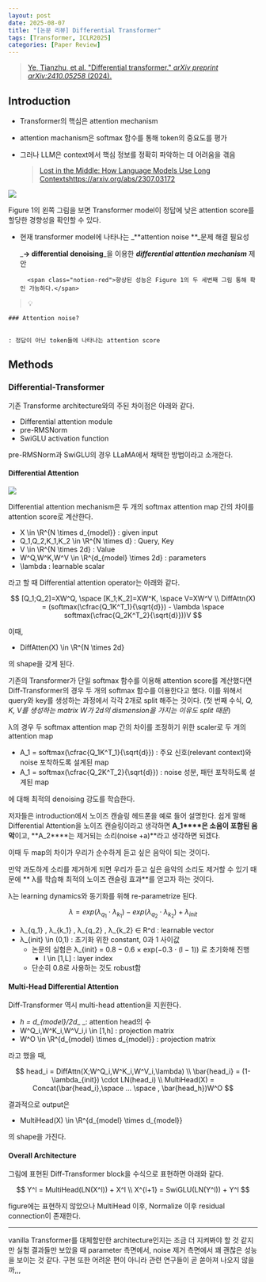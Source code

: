 ```yaml
---
layout: post
date: 2025-08-07
title: "[논문 리뷰] Differential Transformer"
tags: [Transformer, ICLR2025]
categories: [Paper Review]
---
```


> [Ye, Tianzhu, et al. "Differential transformer." ](https://arxiv.org/abs/2410.05258)[_arXiv preprint arXiv:2410.05258_](https://arxiv.org/abs/2410.05258)[ (2024).](https://arxiv.org/abs/2410.05258)



## Introduction

- Transformer의 핵심은 attention mechanism
- attention machanism은 softmax 함수를 통해 token의 중요도를 평가
- 그러나 LLM은 context에서 핵심 정보를 정확히 파악하는 데 어려움을 겪음

	> [Lost in the Middle: How Language Models Use Long Contextshttps://arxiv.org/abs/2307.03172](https://arxiv.org/abs/2307.03172)


![](https://prod-files-secure.s3.us-west-2.amazonaws.com/542b861c-36a8-4051-84e5-8804b6728dba/9083ea56-691a-4752-ae26-47f403431ac8/image.png?X-Amz-Algorithm=AWS4-HMAC-SHA256&X-Amz-Content-Sha256=UNSIGNED-PAYLOAD&X-Amz-Credential=ASIAZI2LB4665V4O7T3I%2F20251005%2Fus-west-2%2Fs3%2Faws4_request&X-Amz-Date=20251005T200104Z&X-Amz-Expires=3600&X-Amz-Security-Token=IQoJb3JpZ2luX2VjEOL%2F%2F%2F%2F%2F%2F%2F%2F%2F%2FwEaCXVzLXdlc3QtMiJIMEYCIQD1QVuH0aXENXkA0dH9WfrTzChP2A8OPo6HAPA37q9kzgIhAJCudS7FqAcfJF4106jNubrwfUmkmr%2BNpRPnN2%2B6uR63Kv8DCHsQABoMNjM3NDIzMTgzODA1IgxAecSI9uzbJtTBqW8q3AOzedpQlxHfp7yFtS%2BaE2h4NIljVTxjQC0REsPycn8v%2F1Y%2Bi7cX04vVCdG7ltIq6fZmhCntdX6n5OcmGtsfRnzR05xhAu%2FI1P34zRD9phPTxg1WA9RK1%2FfGoHCMuWVeP7DlblMnAwsmjbZhSsME2lA%2BvU5Zois566PXBidaHsRNdqYFzDm3TTkSozaH3vyjCNY9WAdCXSeVAryssC%2BEHcTXY4dydzAJe6EfT93YKg6CuWcF3R5MFaKICfHTTO1Bxy35ChZ87kZaSNZN29vo4ziWCWE9PDXQkeuNMHhNSV2hSVRXQ4zhxoOrj8cbyIfYDHDBpFnpFzIUo3mKOChcaHRrsQwXGCAyniamYS%2B9DTB8tFvzop7Klx5pKthxxQcspM%2BdVmuBf8aMOXROYzugMAjzA%2BqEjT0r%2Ffn5CIbbTUdLyv8necWeb5H1BsOd2zkefq%2Baw2%2FRXWdn%2FNQW%2BYrG0xfSK6UrR4eIUKIVTExM1PgmG4XgpeP%2FrKKenxpycj0tVshIEKXM9cRFF6eBIuKhUZJAUuSYOFoUEb1LDhABAsUautjXjcnqME1APtBrSaWYjpoDSf0X8JyZn9zHqSD0RKMyA8B6yLW1Yt%2B%2B%2BbTNvuPM7t5LPU60IVpIBiIn8DCM6YrHBjqkAQcroCv8aJiq2Vp05nD8ti%2FWezRk1pAowrh15pTjsKkLeCUyD10a9g7mBaiZ8JEsVg2PswlM0wxq7IthoBSWdXNV022is3eLNMe6JHZiojG7rYo8sdkiCX05CAcGh4kVlx3obtu5oaBaSKJWkgvT%2FKDFxGzzyyYQGPDvexXoi9kLfPwHcj66vfHzaYaRixOVduY6cuuuRJfpmb%2BsjAwpHjd5KmmK&X-Amz-Signature=0a926cb5874189b1c77ac4d196594a1ad7eefcf789a9fd73a7410821963f1165&X-Amz-SignedHeaders=host&x-amz-checksum-mode=ENABLED&x-id=GetObject)


Figure 1의 왼쪽 그림을 보면 Transformer model이 정답에 낮은 attention score를 할당한 경향성을 확인할 수 있다.

- 현재 transformer model에 나타나는 _**attention noise **_문제 해결 필요성

	_**→ differential denoising**_을 이용한 _**differential attention mechanism**_ 제안


		<span class="notion-red">향상된 성능은 Figure 1의 두 세번째 그림 통해 확인 가능하다.</span>


> 💡 


	### Attention noise?


	: 정답이 아닌 token들에 나타나는 attention score



## Methods



### Differential-Transformer


기존 Transforme architecture와의 주된 차이점은 아래와 같다.

- Differential attention module
- pre-RMSNorm
- SwiGLU activation function

pre-RMSNorm과 SwiGLU의 경우 LLaMA에서 채택한 방법이라고 소개한다.



#### Differential Attention


![](https://prod-files-secure.s3.us-west-2.amazonaws.com/542b861c-36a8-4051-84e5-8804b6728dba/116d70b2-1963-4810-9167-f4c7d8a06e8f/image.png?X-Amz-Algorithm=AWS4-HMAC-SHA256&X-Amz-Content-Sha256=UNSIGNED-PAYLOAD&X-Amz-Credential=ASIAZI2LB4665V4O7T3I%2F20251005%2Fus-west-2%2Fs3%2Faws4_request&X-Amz-Date=20251005T200104Z&X-Amz-Expires=3600&X-Amz-Security-Token=IQoJb3JpZ2luX2VjEOL%2F%2F%2F%2F%2F%2F%2F%2F%2F%2FwEaCXVzLXdlc3QtMiJIMEYCIQD1QVuH0aXENXkA0dH9WfrTzChP2A8OPo6HAPA37q9kzgIhAJCudS7FqAcfJF4106jNubrwfUmkmr%2BNpRPnN2%2B6uR63Kv8DCHsQABoMNjM3NDIzMTgzODA1IgxAecSI9uzbJtTBqW8q3AOzedpQlxHfp7yFtS%2BaE2h4NIljVTxjQC0REsPycn8v%2F1Y%2Bi7cX04vVCdG7ltIq6fZmhCntdX6n5OcmGtsfRnzR05xhAu%2FI1P34zRD9phPTxg1WA9RK1%2FfGoHCMuWVeP7DlblMnAwsmjbZhSsME2lA%2BvU5Zois566PXBidaHsRNdqYFzDm3TTkSozaH3vyjCNY9WAdCXSeVAryssC%2BEHcTXY4dydzAJe6EfT93YKg6CuWcF3R5MFaKICfHTTO1Bxy35ChZ87kZaSNZN29vo4ziWCWE9PDXQkeuNMHhNSV2hSVRXQ4zhxoOrj8cbyIfYDHDBpFnpFzIUo3mKOChcaHRrsQwXGCAyniamYS%2B9DTB8tFvzop7Klx5pKthxxQcspM%2BdVmuBf8aMOXROYzugMAjzA%2BqEjT0r%2Ffn5CIbbTUdLyv8necWeb5H1BsOd2zkefq%2Baw2%2FRXWdn%2FNQW%2BYrG0xfSK6UrR4eIUKIVTExM1PgmG4XgpeP%2FrKKenxpycj0tVshIEKXM9cRFF6eBIuKhUZJAUuSYOFoUEb1LDhABAsUautjXjcnqME1APtBrSaWYjpoDSf0X8JyZn9zHqSD0RKMyA8B6yLW1Yt%2B%2B%2BbTNvuPM7t5LPU60IVpIBiIn8DCM6YrHBjqkAQcroCv8aJiq2Vp05nD8ti%2FWezRk1pAowrh15pTjsKkLeCUyD10a9g7mBaiZ8JEsVg2PswlM0wxq7IthoBSWdXNV022is3eLNMe6JHZiojG7rYo8sdkiCX05CAcGh4kVlx3obtu5oaBaSKJWkgvT%2FKDFxGzzyyYQGPDvexXoi9kLfPwHcj66vfHzaYaRixOVduY6cuuuRJfpmb%2BsjAwpHjd5KmmK&X-Amz-Signature=0407c4d2831f019a6cac90ef7e29a50e0ef00dbcacb8ff02c732ee79544dbfb3&X-Amz-SignedHeaders=host&x-amz-checksum-mode=ENABLED&x-id=GetObject)


Differential attention mechanism은 두 개의 softmax attention map 간의 차이를 attention score로 계산한다.

- X \in \R^{N \times d\_{model}} : given input
- Q\_1,Q\_2,K\_1,K\_2 \in \R^{N \times d} : Query, Key
- V \in \R^{N \times 2d} : Value
- W^Q,W^K,W^V \in \R^{d\_{model} \times 2d} : parameters
- \lambda : learnable scalar

라고 할 때 Differential attention operator는 아래와 같다.


$$
[Q_1;Q_2]=XW^Q, \space [K_1;K_2]=XW^K, \space V=XW^V \\
DiffAttn(X) = (softmax(\cfrac{Q_1K^T_1}{\sqrt{d}}) - \lambda \space softmax(\cfrac{Q_2K^T_2}{\sqrt{d}}))V
$$


이때,

- DiffAtten(X) \in \R^{N \times 2d}

의 shape을 갖게 된다.


기존의 Transformer가 단일 softmax 함수를 이용해 attention score를 계산했다면 Diff-Transformer의 경우 두 개의 softmax 함수를 이용한다고 했다. 이를 위해서 query와 key를 생성하는 과정에서 각각 2개로 split 해주는 것이다. <span class="notion-red">(첫 번째 수식, </span><span class="notion-red">_Q, K, V를 생성하는 matrix W가 2d의 dismension을 가지는 이유도 split 때문_</span><span class="notion-red">)</span>


 λ의 경우 두 softmax attention map 간의 차이를 조정하기 위한 scaler로 두 개의 attention map

- A\_1 = softmax(\cfrac{Q\_1K^T\_1}{\sqrt{d}}) : 주요 신호(relevant context)와 noise 포착하도록 설계된 map
- A\_1 = softmax(\cfrac{Q\_2K^T\_2}{\sqrt{d}}) : noise 성분, 패턴 포착하도록 설계된 map 

에 대해 최적의 denoising 강도를 학습한다.


저자들은 introduction에서 노이즈 캔슬링 헤드폰을 예로 들어 설명한다. 쉽게 말해 Differential Attention을 노이즈 캔슬링이라고 생각하면 **A\_1****은 소음이 포함된 음악**이고, **A\_2****는 제거되는 소리(noise +a)**라고 생각하면 되겠다. 


이때 두 map의 차이가 우리가 순수하게 듣고 싶은 음악이 되는 것이다. 


만약 과도하게 소리를 제거하게 되면 우리가 듣고 싶은 음악의 소리도 제거할 수 있기 때문에 ** λ를 학습해 최적의 노이즈 캔슬링 효과**를 얻고자 하는 것이다.


λ는 learning dynamics와 동기화를 위해 re-parametrize 된다.


$$
\lambda = exp(\lambda_{q_1} \cdot \lambda_{k_1}) - exp(\lambda_{q_2} \cdot \lambda_{k_2}) + \lambda_{init}
$$

- λ\_{q\_1} , λ\_{k\_1} , λ\_{q\_2} , λ\_{k\_2} ∈ R^d : learnable vector
- λ\_{init} \in (0,1) : 초기화 위한 constant, 0과 1 사이값
	- 논문의 실험은 λ\_{init} = 0.8 − 0.6 × exp(−0.3 · (l − 1)) 로 초기화해 진행
		- l \in [1,L] : layer index
	- 단순히 0.8로 사용하는 것도 robust함


#### **Multi-Head Differential Attention**


Diff-Transformer 역시 multi-head attention을 지원한다.

- _h = d\_{model}/2d__ _: attention head의 수
- W^Q\_i,W^K\_i,W^V\_i,i \in [1,h] : projection matrix
- W^O \in \R^{d\_{model} \times d\_{model}} : projection matrix

라고 했을 때,


$$
head_i = DiffAttn(X;W^Q_i,W^K_i,W^V_i,\lambda) \\
\bar{head_i} = (1-\lambda_{init}) \cdot LN(head_i) \\
MultiHead(X) = Concat(\bar{head_i},\space ... \space , \bar{head_h})W^O
$$


결과적으로 output은

- MultiHead(X) \in \R^{d\_{model} \times d\_{model}}

의 shape을 가진다.



#### Overall Architecture


그림에 표현된 Diff-Transformer block을 수식으로 표현하면 아래와 같다.


$$
Y^l = MultiHead(LN(X^l)) + X^l \\
X^{l+1} = SwiGLU(LN(Y^l)) + Y^l
$$


figure에는 표현하지 않았으나 MultiHead 이후, Normalize 이후 residual connection이 존재한다.


---


vanilla Transformer를 대체할만한 architecture인지는 조금 더 지켜봐야 할 것 같지만 실험 결과들만 보았을 때 parameter 측면에서, noise 제거 측면에서 꽤 괜찮은 성능을 보이는 것 같다. 구현 또한 어려운 편이 아니라 관련 연구들이 곧 쏟아져 나오지 않을까,,,

